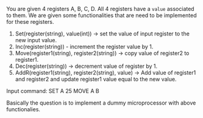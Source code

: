 You are given 4 registers A, B, C, D. All 4 registers have a `value`  associated to them. We are given some functionalities that are need to be implemented for these registers.
1. Set(register(string), value(int)) ->  set the value of input register to the new input value.
2. Inc(register(string)) - increment the register value by 1.
3. Move(register1(string), register2(string)) -> copy value of register2 to register1.
4. Dec(register(string)) -> decrement value of register by 1.
5. AddR(register1(string), register2(string), value) -> Add value of register1 and register2 and update register1 value equal to the new value.

Input command:
SET A 25
MOVE A B

Basically the question is to implement a dummy microprocessor with above functionalies.
